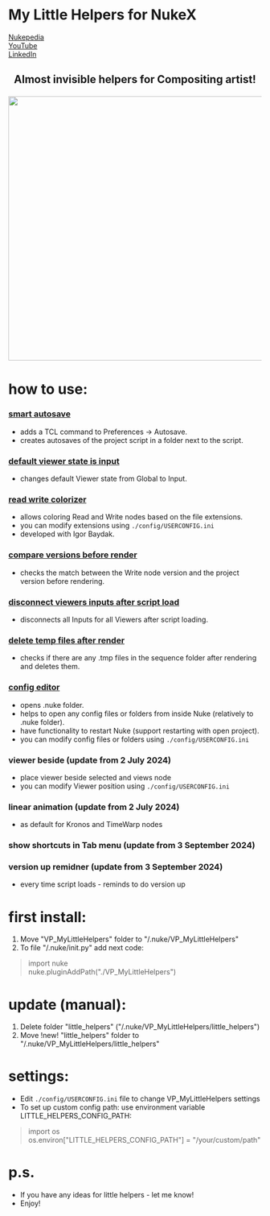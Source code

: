 # My Little Helpers for NukeX
[Nukepedia](http://www.nukepedia.com/python/nodegraph/vp-my-little-helpers)  
[YouTube](https://www.youtube.com/@parfprod1/videos)  
[LinkedIn](https://www.linkedin.com/in/vladislav-parfentev-7b89b9233/)

## <p align="center"><b>Almost invisible helpers for Compositing artist!</b> </p>

<p align="center"><img src="https://parfprod.com/URLS/little_helpers/my_little_helpers_logo_v001.jpeg" width="525"></p>

# how to use:

### [smart autosave](https://parfprod.com/URLS/little_helpers/smart_autosave_v001.gif)

- adds a TCL command to Preferences -> Autosave.
- creates autosaves of the project script in a folder next to the script.

### [default viewer state is input](https://parfprod.com/URLS/little_helpers/default_is_input_v001.png)

- changes default Viewer state from Global to Input.

### [read write colorizer](https://parfprod.com/URLS/little_helpers/read_write_colorizer_v001.gif)

- allows coloring Read and Write nodes based on the file extensions.
- you can modify extensions using `./config/USERCONFIG.ini`
- developed with Igor Baydak.

### [compare versions before render](https://parfprod.com/URLS/little_helpers/check_ver_before_render_v001.gif)

- checks the match between the Write node version and the project version before rendering.

### [disconnect viewers inputs after script load](https://parfprod.com/URLS/little_helpers/disconnect_viewer_inputs_v001.gif)

- disconnects all Inputs for all Viewers after script loading.

### [delete temp files after render](https://parfprod.com/URLS/little_helpers/delete_temp_files_v001.gif)

- checks if there are any .tmp files in the sequence folder after rendering and deletes them.

### [config editor](https://parfprod.com/URLS/little_helpers/config_helper_v001.gif)

- opens .nuke folder.
- helps to open any config files or folders from inside Nuke (relatively to .nuke folder).
- have functionality to restart Nuke (support restarting with open project).
- you can modify config files or folders using `./config/USERCONFIG.ini`

### viewer beside (update from 2 July 2024)

- place viewer beside selected and views node
- you can modify Viewer position using `./config/USERCONFIG.ini`

### linear animation (update from 2 July 2024)

- as default for Kronos and TimeWarp nodes

### show shortcuts in Tab menu (update from 3 September 2024)

### version up remidner (update from 3 September 2024)

- every time script loads - reminds to do version up

# first install:

1) Move "VP_MyLittleHelpers" folder to "/.nuke/VP_MyLittleHelpers"
2) To file "/.nuke/init.py" add next code:

> import nuke  
> nuke.pluginAddPath("./VP_MyLittleHelpers")

# update (manual):

1) Delete folder "little_helpers" ("/.nuke/VP_MyLittleHelpers/little_helpers")
2) Move !new! "little_helpers" folder to "/.nuke/VP_MyLittleHelpers/little_helpers"

# settings:

- Edit `./config/USERCONFIG.ini` file to change VP_MyLittleHelpers settings
- To set up custom config path: use environment variable LITTLE_HELPERS_CONFIG_PATH:

> import os  
> os.environ["LITTLE_HELPERS_CONFIG_PATH"] = "/your/custom/path"

# p.s.

- If you have any ideas for little helpers - let me know!
- Enjoy!